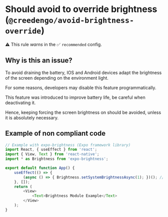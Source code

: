 # Should avoid to override brightness (`@creedengo/avoid-brightness-override`)

⚠️ This rule _warns_ in the ✅ `recommended` config.

<!-- end auto-generated rule header -->

## Why is this an issue?

To avoid draining the battery, IOS and Android devices adapt the brightness of the screen depending on the environment light.

For some reasons, developers may disable this feature programmatically.

This feature was introduced to improve battery life, be careful when deactivating it.

Hence, keeping forcing the screen brightness on should be avoided, unless it is absolutely necessary. 


## Example of non compliant code

```js
// Example with expo-brightness (Expo framework library)
import React, { useEffect } from 'react';
import { View, Text } from 'react-native';
import * as Brightness from 'expo-brightness';

export default function App() {
    useEffect(() => {
        (async () => { Brightness.setSystemBrightnessAsync(1); })(); // Brightness is forced here
    }, []);
    return (
        <View>
            <Text>Brightness Module Example</Text>
        </View>
    );
}
```
